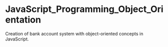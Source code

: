 # JavaScript_Programming_Object_Orientation
Creation of bank account system with object-oriented concepts in JavaScript.
